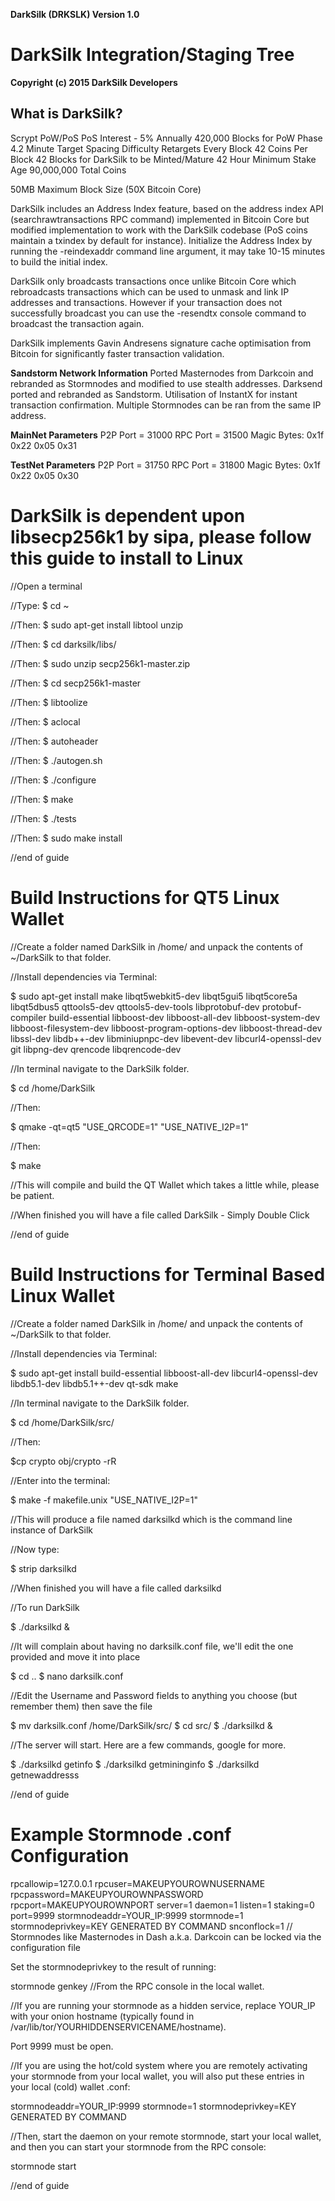 **DarkSilk (DRKSLK) Version 1.0**

DarkSilk Integration/Staging Tree
================================

**Copyright (c) 2015 DarkSilk Developers**

What is DarkSilk?
----------------
Scrypt
PoW/PoS
PoS Interest - 5% Annually
420,000 Blocks for PoW Phase
4.2 Minute Target Spacing
Difficulty Retargets Every Block
42 Coins Per Block
42 Blocks for DarkSilk to be Minted/Mature
42 Hour Minimum Stake Age
90,000,000 Total Coins

50MB Maximum Block Size (50X Bitcoin Core)


DarkSilk includes an Address Index feature, based on the address index API (searchrawtransactions RPC command) implemented in Bitcoin Core but modified implementation to work with the DarkSilk codebase (PoS coins maintain a txindex by default for instance).
Initialize the Address Index by running the -reindexaddr command line argument, it may take 10-15 minutes to build the initial index.

DarkSilk only broadcasts transactions once unlike Bitcoin Core which rebroadcasts transactions which can be used to unmask and link IP addresses and transactions. 
However if your transaction does not successfully broadcast you can use the -resendtx console command to broadcast the transaction again.

DarkSilk implements Gavin Andresens signature cache optimisation from Bitcoin for significantly faster transaction validation.


**Sandstorm Network Information**
Ported Masternodes from Darkcoin and rebranded as Stormnodes and modified to use stealth addresses.
Darksend ported and rebranded as Sandstorm.
Utilisation of InstantX for instant transaction confirmation.
Multiple Stormnodes can be ran from the same IP address.


**MainNet Parameters**
P2P Port = 31000
RPC Port = 31500
Magic Bytes: 0x1f 0x22 0x05 0x31

**TestNet Parameters**
P2P Port = 31750
RPC Port = 31800
Magic Bytes: 0x1f 0x22 0x05 0x30


DarkSilk is dependent upon libsecp256k1 by sipa, please follow this guide to install to Linux
=============================================================================================
//Open a terminal

//Type:
$ cd ~

//Then:
$ sudo apt-get install libtool unzip

//Then:
$ cd darksilk/libs/

//Then:
$ sudo unzip secp256k1-master.zip

//Then:
$ cd secp256k1-master

//Then:
$ libtoolize

//Then:
$ aclocal

//Then:
$ autoheader

//Then:
$ ./autogen.sh

//Then:
$ ./configure

//Then:
$ make

//Then:
$ ./tests

//Then:
$ sudo make install


//end of guide


Build Instructions for QT5 Linux Wallet
======================================
//Create a folder named DarkSilk in /home/ and unpack the contents of ~/DarkSilk to that folder.

//Install dependencies via Terminal:

$ sudo apt-get install make libqt5webkit5-dev libqt5gui5 libqt5core5a libqt5dbus5 qttools5-dev qttools5-dev-tools libprotobuf-dev protobuf-compiler build-essential libboost-dev libboost-all-dev libboost-system-dev libboost-filesystem-dev libboost-program-options-dev libboost-thread-dev libssl-dev libdb++-dev libminiupnpc-dev libevent-dev libcurl4-openssl-dev git libpng-dev qrencode libqrencode-dev

//In terminal navigate to the DarkSilk folder.

$ cd /home/DarkSilk

//Then:

$ qmake -qt=qt5 "USE_QRCODE=1" "USE_NATIVE_I2P=1"

//Then:

$ make

//This will compile and build the QT Wallet which takes a little while, please be patient.

//When finished you will have a file called DarkSilk - Simply Double Click


//end of guide


Build Instructions for Terminal Based Linux Wallet
===================================================
//Create a folder named DarkSilk in /home/ and unpack the contents of ~/DarkSilk to that folder.

//Install dependencies via Terminal:

$ sudo apt-get install build-essential libboost-all-dev libcurl4-openssl-dev libdb5.1-dev libdb5.1++-dev qt-sdk make 

//In terminal navigate to the DarkSilk folder.

$ cd /home/DarkSilk/src/

//Then:

$cp crypto obj/crypto -rR

//Enter into the terminal:

$ make -f makefile.unix "USE_NATIVE_I2P=1"

//This will produce a file named darksilkd which is the command line instance of DarkSilk

//Now type:

$ strip darksilkd

//When finished you will have a file called darksilkd

//To run DarkSilk

$ ./darksilkd & 

//It will complain about having no darksilk.conf file, we'll edit the one provided and move it into place

$ cd ..
$ nano darksilk.conf

//Edit the Username and Password fields to anything you choose (but remember them) then save the file

$ mv darksilk.conf /home/DarkSilk/src/
$ cd src/
$ ./darksilkd &

//The server will start. Here are a few commands, google for more.

$ ./darksilkd getinfo
$ ./darksilkd getmininginfo
$ ./darksilkd getnewaddresss


//end of guide


Example Stormnode .conf Configuration
===================================================

rpcallowip=127.0.0.1
rpcuser=MAKEUPYOUROWNUSERNAME
rpcpassword=MAKEUPYOUROWNPASSWORD
rpcport=MAKEUPYOUROWNPORT
server=1
daemon=1
listen=1
staking=0
port=9999
stormnodeaddr=YOUR_IP:9999
stormnode=1
stormnodeprivkey=KEY GENERATED BY COMMAND
snconflock=1 // Stormnodes like Masternodes in Dash a.k.a. Darkcoin can be locked via the configuration file 


Set the stormnodeprivkey to the result of running:

stormnode genkey
//From the RPC console in the local wallet.

//If you are running your stormnode as a hidden service, replace YOUR_IP with your onion hostname (typically found in /var/lib/tor/YOURHIDDENSERVICENAME/hostname).

Port 9999 must be open.

//If you are using the hot/cold system where you are remotely activating your stormnode from your local wallet, you will also put these entries in your local (cold) wallet .conf:

stormnodeaddr=YOUR_IP:9999
stormnode=1
stormnodeprivkey=KEY GENERATED BY COMMAND

//Then, start the daemon on your remote stormnode, start your local wallet, and then you can start your stormnode from the RPC console:

stormnode start


//end of guide
